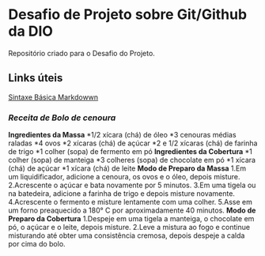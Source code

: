 # Desafio de Projeto sobre Git/Github da DIO
Repositório criado para o Desafio do Projeto.

## Links úteis
[Sintaxe Básica Markdowwn](https://www.markdownguide.org/basic-syntax/)

### *Receita de Bolo de cenoura*
**Ingredientes da Massa**
*1/2 xícara (chá) de óleo
*3 cenouras médias raladas
*4 ovos
*2 xícaras (chá) de açúcar
*2 e 1/2 xícaras (chá) de farinha de trigo
*1 colher (sopa) de fermento em pó
**Ingredientes da Cobertura**
*1 colher (sopa) de manteiga
*3 colheres (sopa) de chocolate em pó
*1 xícara (chá) de açúcar
*1 xícara (chá) de leite
**Modo de Preparo da Massa**
1.Em um liquidificador, adicione a cenoura, os ovos e o óleo, depois misture.
2.Acrescente o açúcar e bata novamente por 5 minutos.
3.Em uma tigela ou na batedeira, adicione a farinha de trigo e depois misture novamente.
4.Acrescente o fermento e misture lentamente com uma colher.
5.Asse em um forno preaquecido a 180° C por aproximadamente 40 minutos.
**Modo de Preparo da Cobertura**
1.Despeje em uma tigela a manteiga, o chocolate em pó, o açúcar e o leite, depois misture.
2.Leve a mistura ao fogo e continue misturando até obter uma consistência cremosa, depois despeje a calda por cima do bolo.

